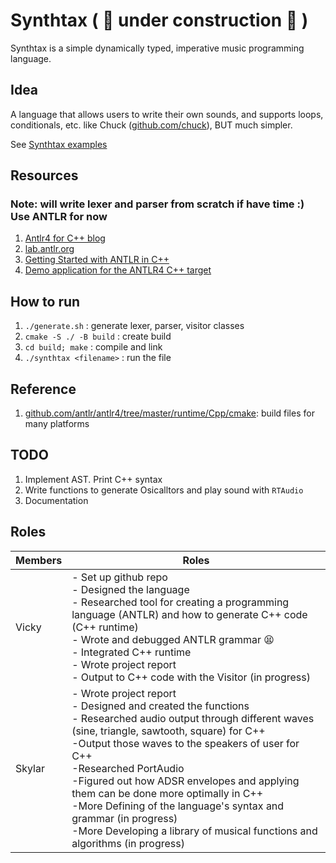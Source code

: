 # Synthtax ( :construction: under construction :construction: )

Synthtax is a simple dynamically typed, imperative music programming language.

## Idea

A language that allows users to write their own sounds, and supports loops, conditionals, etc. like Chuck ([github.com/chuck](https://github.com/ccrma/chuck)), BUT much simpler.

See [Synthtax examples](test/)

## Resources

### Note: will write lexer and parser from scratch if have time :) Use ANTLR for now

1. [Antlr4 for C++ blog](https://beyondtheloop.dev/Antlr-cpp-cmake/)
2. [lab.antlr.org](http://lab.antlr.org/)
3. [Getting Started with ANTLR in C++](https://tomassetti.me/getting-started-antlr-cpp/)
4. [Demo application for the ANTLR4 C++ target](https://github.com/antlr/antlr4/tree/master/runtime/Cpp/demo)

## How to run

1. `./generate.sh` : generate lexer, parser, visitor classes
2. `cmake -S ./ -B build` : create build
3. `cd build; make` : compile and link
4. `./synthtax <filename>` : run the file

## Reference

1. [github.com/antlr/antlr4/tree/master/runtime/Cpp/cmake](https://github.com/antlr/antlr4/tree/master/runtime/Cpp/cmake): build files for many platforms

## TODO

1. Implement AST. Print C++ syntax
2. Write functions to generate Osicalltors and play sound with `RTAudio`
3. Documentation

## Roles

| Members | Roles |
| --- | --- |
| Vicky | - Set up github repo </br>- Designed the language </br>- Researched tool for creating a programming language (ANTLR) and how to generate C++ code (C++ runtime) </br>- Wrote and debugged ANTLR grammar :tired_face: </br>- Integrated C++ runtime </br>- Wrote project report </br>- Output to C++ code with the Visitor (in progress) |
| Skylar | - Wrote project report </br>- Designed and created the functions </br>- Researched audio output through different waves (sine, triangle, sawtooth, square) for C++ </br>-Output those waves to the speakers of user for C++ </br>-Researched PortAudio</br>-Figured out how ADSR envelopes and applying them can be done more optimally in C++</br>-More Defining of the language's syntax and grammar (in progress) </br>-More Developing a library of musical functions and algorithms (in progress)|
